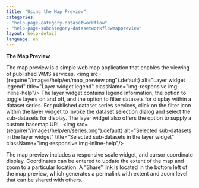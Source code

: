 ```yaml
---
title: "Using the Map Preview"
categories:
- "help-page-category-datasetworkflow"
- "help-page-subcategory-datasetworkflowmappreview"
layout: help-detail
language: en
---
```


**The Map Preview**

The map preview is a simple web map application that enables the viewing of published WMS services.
<img src={require("/images/help/en/map_preview.png").default} alt="Layer widget legend" title="Layer widget legend" className="img-responsive img-inline-help"/>
The layer widget contains legend information, the option to toggle layers on and off, and the option to filter datasets for display within a dataset series. For published dataset series services, click on the filter icon within the layer widget to invoke the dataset selection dialog and select the sub-datasets for display. The layer widget also offers the option to supply a custom basemap URL.
<img src={require("/images/help/en/series.png").default} alt="Selected sub-datasets in the layer widget" title="Selected sub-datasets in the layer widget" className="img-responsive img-inline-help"/>

The map preview includes a responsive scale widget, and cursor coordinate display. Coordinates can be entered to update the extent of the map and zoom to a particular location. A “Share” link is located in the bottom left of the map preview, which generates a permalink with extent and zoom level that can be shared with others.
